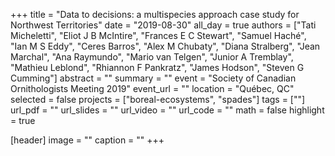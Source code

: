 +++
title = "Data to decisions: a multispecies approach case study for Northwest Territories"
date = "2019-08-30"
all_day = true
authors = ["Tati Micheletti", "Eliot J B McIntire", "Frances E C Stewart", "Samuel Haché", "Ian M S Eddy", "Ceres Barros", "Alex M Chubaty", "Diana Stralberg", "Jean Marchal", "Ana Raymundo", "Mario van Telgen", "Junior A Tremblay", "Mathieu Leblond", "Rhiannon F Pankratz", "James Hodson", "Steven G Cumming"]
abstract = ""
summary = ""
event = "Society of Canadian Ornithologists Meeting 2019"
event_url = ""
location = "Québec, QC"
selected = false
projects = ["boreal-ecosystems", "spades"]
tags = [""]
url_pdf = ""
url_slides = ""
url_video = ""
url_code = ""
math = false
highlight = true

[header]
image = ""
caption = ""
+++
